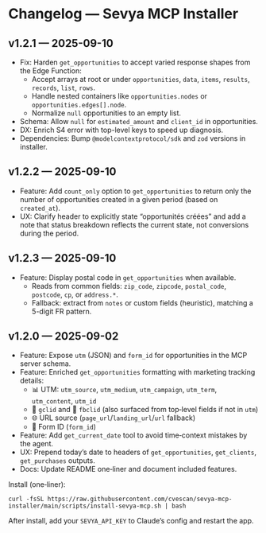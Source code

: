 # Changelog — Sevya MCP Installer

## v1.2.1 — 2025-09-10

- Fix: Harden `get_opportunities` to accept varied response shapes from the Edge Function:
  - Accept arrays at root or under `opportunities`, `data`, `items`, `results`, `records`, `list`, `rows`.
  - Handle nested containers like `opportunities.nodes` or `opportunities.edges[].node`.
  - Normalize `null` opportunities to an empty list.
- Schema: Allow `null` for `estimated_amount` and `client_id` in opportunities.
- DX: Enrich S4 error with top-level keys to speed up diagnosis.
- Dependencies: Bump `@modelcontextprotocol/sdk` and `zod` versions in installer.

## v1.2.2 — 2025-09-10

- Feature: Add `count_only` option to `get_opportunities` to return only the number of opportunities created in a given period (based on `created_at`).
- UX: Clarify header to explicitly state “opportunités créées” and add a note that status breakdown reflects the current state, not conversions during the period.

## v1.2.3 — 2025-09-10

- Feature: Display postal code in `get_opportunities` when available.
  - Reads from common fields: `zip_code`, `zipcode`, `postal_code`, `postcode`, `cp`, or `address.*`.
  - Fallback: extract from `notes` or custom fields (heuristic), matching a 5-digit FR pattern.

## v1.2.0 — 2025-09-02

- Feature: Expose `utm` (JSON) and `form_id` for opportunities in the MCP server schema.
- Feature: Enriched `get_opportunities` formatting with marketing tracking details:
  - 📊 UTM: `utm_source`, `utm_medium`, `utm_campaign`, `utm_term`, `utm_content`, `utm_id`
  - 🔗 `gclid` and 📘 `fbclid` (also surfaced from top‑level fields if not in `utm`)
  - 🌐 URL source (`page_url`/`landing_url`/`url` fallback)
  - 📝 Form ID (`form_id`)
- Feature: Add `get_current_date` tool to avoid time‑context mistakes by the agent.
- UX: Prepend today’s date to headers of `get_opportunities`, `get_clients`, `get_purchases` outputs.
- Docs: Update README one‑liner and document included features.

Install (one‑liner):

```
curl -fsSL https://raw.githubusercontent.com/cvescan/sevya-mcp-installer/main/scripts/install-sevya-mcp.sh | bash
```

After install, add your `SEVYA_API_KEY` to Claude’s config and restart the app.
